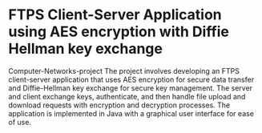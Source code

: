 # FTPS Client-Server Application using AES encryption with Diffie Hellman key exchange
Computer-Networks-project
The project involves developing an FTPS client-server application that uses AES encryption for secure data transfer and Diffie-Hellman key exchange for secure key management. The server and client exchange keys, authenticate, and then handle file upload and download requests with encryption and decryption processes. The application is implemented in Java with a graphical user interface for ease of use.
